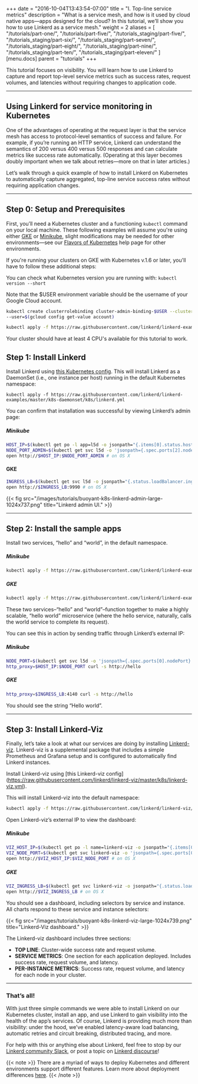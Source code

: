 +++
date = "2016-10-04T13:43:54-07:00"
title = "I. Top-line service metrics"
description = "What is a service mesh, and how is it used by cloud native apps—apps designed for the cloud? In this tutorial, we’ll show you how to use Linkerd as a service mesh."
weight = 2
aliases = [
  "/tutorials/part-one/",
  "/tutorials/part-five/",
  "/tutorials_staging/part-five/",
  "/tutorials_staging/part-six/",
  "/tutorials_staging/part-seven/",
  "/tutorials_staging/part-eight/",
  "/tutorials_staging/part-nine/",
  "/tutorials_staging/part-ten/",
  "/tutorials_staging/part-eleven/"
]
[menu.docs]
  parent = "tutorials"
+++

This tutorial focuses on visibility. You will learn how to use Linkerd to capture
and report top-level service metrics such as success rates, request volumes, and
latencies without requiring changes to application code.

---

## Using Linkerd for service monitoring in Kubernetes
One of the advantages of operating at the request layer is that the service mesh
has access to protocol-level semantics of success and failure. For example, if
you’re running an HTTP service, Linkerd can understand the semantics of 200
versus 400 versus 500 responses and can calculate metrics like success rate
automatically. (Operating at this layer becomes doubly important when we talk
about retries—more on that in later articles.)

Let’s walk through a quick example of how to install Linkerd on Kubernetes to
automatically capture aggregated, top-line service success rates without
requiring application changes.

---
## Step 0: Setup and Prerequisites
First, you’ll need a Kubernetes cluster and a functioning `kubectl` command on
your local machine. These following examples will assume you're using either
[GKE](https://cloud.google.com/kubernetes-engine/docs/how-to/creating-a-container-cluster)
or [Minikube](https://kubernetes.io/docs/tasks/tools/install-minikube/),
slight modifications may be needed for other environments—see our
[Flavors of Kubernetes](https://discourse.linkerd.io/t/flavors-of-kubernetes/53)
help page for other environments.

If you're running your clusters on GKE with Kubernetes v.1.6 or later, you'll
have to follow these additional steps:

You can check what Kubernetes version you are running with:
`kubectl version --short`

Note that the $USER environment variable should be the username of your Google
Cloud account.

```bash
kubectl create clusterrolebinding cluster-admin-binding-$USER --clusterrole=cluster-admin
--user=$(gcloud config get-value account)

kubectl apply -f https://raw.githubusercontent.com/linkerd/linkerd-examples/master/k8s-daemonset/k8s/linkerd-rbac.yml
```
Your cluster should have at least 4 CPU's available for this tutorial to work.

## Step 1: Install Linkerd
Install Linkerd using [this Kubernetes config](https://raw.githubusercontent.com/linkerd/linkerd-examples/master/k8s-daemonset/k8s/linkerd.yml).
This will install Linkerd as a DaemonSet (i.e., one instance per host) running
in the default Kubernetes namespace:
```
kubectl apply -f https://raw.githubusercontent.com/linkerd/linkerd-examples/master/k8s-daemonset/k8s/linkerd.yml
```

You can confirm that installation was successful by viewing Linkerd’s admin page:

##### Minikube

```bash
HOST_IP=$(kubectl get po -l app=l5d -o jsonpath="{.items[0].status.hostIP}")
NODE_PORT_ADMIN=$(kubectl get svc l5d -o 'jsonpath={.spec.ports[2].nodePort}')
open http://$HOST_IP:$NODE_PORT_ADMIN # on OS X
```

#### GKE
```bash
INGRESS_LB=$(kubectl get svc l5d -o jsonpath="{.status.loadBalancer.ingress[0].*}")
open http://$INGRESS_LB:9990 # on OS X
```

{{< fig src="/images/tutorials/buoyant-k8s-linkerd-admin-large-1024x737.png"
title="Linkerd admin UI." >}}

---

## Step 2: Install the sample apps
Install two services, “hello” and “world”, in the default namespace.

##### Minikube

```bash
kubectl apply -f https://raw.githubusercontent.com/linkerd/linkerd-examples/master/k8s-daemonset/k8s/hello-world-legacy.yml
```

##### GKE

```bash
kubectl apply -f https://raw.githubusercontent.com/linkerd/linkerd-examples/master/k8s-daemonset/k8s/hello-world.yml
```

These two services–“hello” and “world”–function together to make a highly scalable,
“hello world” microservice (where the hello service, naturally, calls the world
service to complete its request).

You can see this in action by sending traffic through Linkerd’s external IP:

##### Minikube

```bash
NODE_PORT=$(kubectl get svc l5d -o 'jsonpath={.spec.ports[0].nodePort}')
http_proxy=$HOST_IP:$NODE_PORT curl -s http://hello
```

##### GKE

```bash
http_proxy=$INGRESS_LB:4140 curl -s http://hello
```

You should see the string “Hello world”.

---

## Step 3: Install Linkerd-Viz

Finally, let’s take a look at what our services are doing by installing
[Linkerd-viz](https://github.com/linkerd/linkerd-viz). Linkerd-viz is a
supplemental package that includes a simple Prometheus and Grafana setup and
is configured to automatically find Linkerd instances.

Install Linkerd-viz using [this Linkerd-viz config]
(https://raw.githubusercontent.com/linkerd/linkerd-viz/master/k8s/linkerd-viz.yml).

This will install Linkerd-viz into the default namespace:
```bash
kubectl apply -f https://raw.githubusercontent.com/linkerd/linkerd-viz/master/k8s/linkerd-viz.yml
```

Open Linkerd-viz’s external IP to view the dashboard:

##### Minikube

```bash
VIZ_HOST_IP=$(kubectl get po -l name=linkerd-viz -o jsonpath="{.items[0].status.hostIP}")
VIZ_NODE_PORT=$(kubectl get svc linkerd-viz -o 'jsonpath={.spec.ports[0].nodePort}')
open http://$VIZ_HOST_IP:$VIZ_NODE_PORT # on OS X
```

##### GKE

```bash
VIZ_INGRESS_LB=$(kubectl get svc linkerd-viz -o jsonpath="{.status.loadBalancer.ingress[0].*}")
open http://$VIZ_INGRESS_LB # on OS X
```

You should see a dashboard, including selectors by service and instance. All
charts respond to these service and instance selectors:

{{< fig src="/images/tutorials/buoyant-k8s-linkerd-viz-large-1024x739.png" title="Linkerd-Viz dashboard." >}}

The Linkerd-viz dashboard includes three sections:

- **TOP LINE**: Cluster-wide success rate and request volume.
- **SERVICE METRICS**: One section for each application deployed. Includes success
rate, request volume, and latency.
- **PER-INSTANCE METRICS**: Success rate, request volume, and latency for each
node in your cluster.

---

### That’s all!

With just three simple commands we were able to install Linkerd on our Kubernetes
cluster, install an app, and use Linkerd to gain visibility into the health of
the app’s services. Of course, Linkerd is providing much more than visibility:
under the hood, we’ve enabled latency-aware load balancing, automatic retries
and circuit breaking, distributed tracing, and more.

For help with this or anything else about Linkerd, feel free to stop by our
[Linkerd community Slack](http://slack.linkerd.io/), or post a topic on
[Linkerd discourse](https://discourse.linkerd.io/)!

{{< note >}}
There are a myriad of ways to deploy Kubernetes and different
environments support different features. Learn more about deployment differences
[here](https://discourse.linkerd.io/t/flavors-of-kubernetes).
{{< /note >}}
